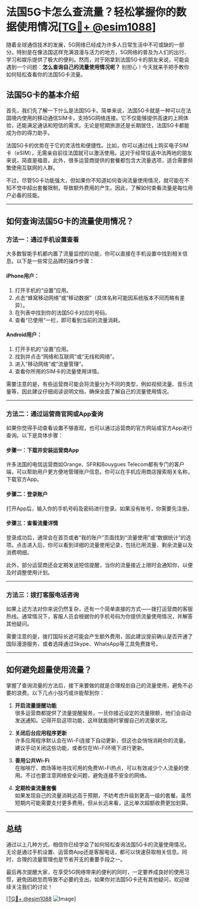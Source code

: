 # 法国5G卡怎么查流量？轻松掌握你的数据使用情况[[TG💪+ @esim1088](https://t.me/s/esim1088)]

随着全球通信技术的发展，5G网络已经成为许多人日常生活中不可或缺的一部分。特别是在像法国这样充满浪漫与活力的地方，5G网络的普及为人们的出行、学习和娱乐提供了极大的便利。然而，对于刚拿到法国5G卡的朋友来说，可能会遇到一个问题：**怎么查询自己的流量使用情况呢？** 别担心！今天就来手把手教你如何轻松查看你的法国5G卡流量。

## 法国5G卡的基本介绍

首先，我们先了解一下什么是法国5G卡。简单来说，法国5G卡就是一种可以在法国境内使用的移动通信SIM卡，支持5G网络连接。它不仅能够提供高速的上网体验，还能满足通话和短信的需求。无论是短期旅游还是长期居住，法国5G卡都能成为你的得力助手。

法国5G卡的优势在于它的灵活性和便捷性。比如，你可以通过线上购买电子SIM卡（eSIM），无需亲自前往法国就可以激活使用。这对于经常往返中法两地的朋友来说，简直是福音。此外，很多运营商提供的套餐都包含大流量选项，适合需要频繁使用互联网的人群。

不过，尽管5G卡功能强大，但如果你不知道如何查询流量使用情况，就可能在不知不觉中超出套餐限制，导致额外费用的产生。因此，了解如何查看流量是每位用户必备的技能。

---

## 如何查询法国5G卡的流量使用情况？

### 方法一：通过手机设置查看

大多数智能手机都内置了流量监控的功能，你可以直接在手机设置中找到相关信息。以下是一些常见品牌的操作步骤：

#### iPhone用户：
1. 打开手机的“设置”应用。
2. 点击“蜂窝移动网络”或“移动数据”（具体名称可能因系统版本不同而略有差异）。
3. 在列表中找到你的法国5G卡对应的号码。
4. 查看“已使用”一栏，即可看到当前的流量消耗。

#### Android用户：
1. 打开手机的“设置”应用。
2. 找到并点击“网络和互联网”或“无线和网络”。
3. 进入“移动网络”或“流量管理”。
4. 查看你所用的SIM卡的流量使用详情。

需要注意的是，有些运营商可能会将流量分为不同的类型，例如视频流量、音乐流量等，因此建议仔细阅读说明文档，确保全面了解自己的流量使用情况。

---

### 方法二：通过运营商官网或App查询

如果你觉得手动查看设置不够直观，也可以通过运营商的官方网站或官方App进行查询。以下是具体步骤：

#### 步骤一：下载并安装运营商App
许多法国的电信运营商如Orange、SFR和Bouygues Telecom都有专门的客户端，可以帮助用户更方便地管理账户信息。你可以在手机应用商店搜索相关名称，下载官方App。

#### 步骤二：登录账户
打开App后，输入你的手机号码及密码进行登录。如果没有账号，你需要先注册。

#### 步骤三：查看流量详情
登录成功后，通常会在首页或者“我的账户”页面找到“流量使用”或“数据统计”的选项。点击进入后，你可以看到详细的流量使用记录，包括已用流量、剩余流量以及消费明细。

此外，部分运营商还会定期发送短信提醒，当你的流量接近上限时会通知你，以便及时调整使用计划。

---

### 方法三：拨打客服电话咨询

如果上述方法对你来说仍然复杂，还有一个简单直接的方式——拨打运营商的客服热线。通常情况下，客服人员会根据你的手机号码为你提供流量使用情况，并解答其他疑问。

需要注意的是，拨打国际长途可能会产生额外费用，因此建议提前确认是否开通了国际漫游服务，或者选择通过Skype、WhatsApp等工具免费拨号。

---

## 如何避免超量使用流量？

掌握了查询流量的方法后，接下来要做的就是合理规划自己的流量使用，避免不必要的浪费。以下几点小技巧或许能帮到你：

1. **开启流量提醒功能**  
   很多运营商都提供了流量提醒服务，一旦你接近设定的流量限额，他们会自动发送通知。记得开启这项功能，这样就能随时掌握自己的流量状况。

2. **关闭后台应用程序更新**  
   许多应用程序默认会在Wi-Fi连接下自动更新，但这也会悄悄消耗你的流量。建议手动关闭这些功能，或者仅在Wi-Fi环境下进行更新。

3. **善用公共Wi-Fi**  
   在咖啡厅、商场等地寻找可用的免费Wi-Fi热点，可以有效减少个人流量的使用。不过也要注意网络安全问题，避免连接不安全的网络。

4. **定期检查流量套餐**  
   如果发现自己的流量消耗远高于预期，不妨考虑升级到更高一级的套餐。虽然短期内可能需要支付更多费用，但从长远来看，这比单次超额收费更加划算。

---

## 总结

通过以上几种方式，相信你已经学会了如何轻松查询法国5G卡的流量使用情况。无论是通过手机设置、运营商App还是客服电话，都可以快速获取相关信息。同时，合理的流量管理也是节省开支的重要手段之一。

最后再次提醒大家，在享受5G网络带来的便利的同时，一定要养成良好的使用习惯，避免因疏忽而导致不必要的支出。如果你对法国5G卡还有其他疑问，欢迎继续关注我们的讨论！

[[TG💪+ @esim1088](https://t.me/s/esim1088) ![Image](https://i.postimg.cc/4NQfJmqS/Snipaste-2025-05-13-00-14-12.png)]
